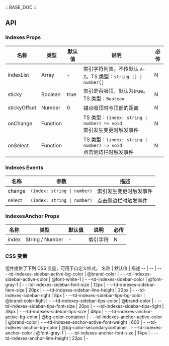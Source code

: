 :: BASE_DOC ::

## API
### Indexes Props

名称 | 类型 | 默认值 | 说明 | 必传
-- | -- | -- | -- | --
indexList | Array | - | 索引字符列表。不传默认 `A-Z`。TS 类型：`string [] \| number[]` | N
sticky | Boolean | true | 索引是否吸顶，默认为true。TS 类型：`Boolean` | N
stickyOffset | Number | 0 | 锚点吸顶时与顶部的距离	 | N
onChange | Function |  | TS 类型：`(index: string \| number) => void`<br/>索引发生变更时触发事件 | N
onSelect | Function |  | TS 类型：`(index: string \| number) => void`<br/>点击侧边栏时触发事件 | N

### Indexes Events

名称 | 参数 | 描述
-- | -- | --
change | `(index: string \| number)` | 索引发生变更时触发事件
select | `(index: string \| number)` | 点击侧边栏时触发事件

### IndexesAnchor Props

名称 | 类型 | 默认值 | 说明 | 必传
-- | -- | -- | -- | --
index | String / Number | - | 索引字符 | N


### CSS 变量
组件提供了下列 CSS 变量，可用于自定义样式。
名称 | 默认值 | 描述 
-- | -- | --
--td-indexes-sidebar-active-bg-color | @brand-color | - 
--td-indexes-sidebar-active-color | @font-white-1 | - 
--td-indexes-sidebar-color | @font-gray-1 | - 
--td-indexes-sidebar-font-size | 12px | - 
--td-indexes-sidebar-item-size | 20px | - 
--td-indexes-sidebar-line-height | 20px | - 
--td-indexes-sidebar-right | 8px | - 
--td-indexes-sidebar-tips-bg-color | @brand-color-light | - 
--td-indexes-sidebar-tips-color | @brand-color | - 
--td-indexes-sidebar-tips-font-size | 20px | - 
--td-indexes-sidebar-tips-right | 38px | - 
--td-indexes-sidebar-tips-size | 48px | - 
--td-indexes-anchor-active-bg-color | @bg-color-container | - 
--td-indexes-anchor-active-color | @brand-color | - 
--td-indexes-anchor-active-font-weight | 600 | - 
--td-indexes-anchor-bg-color | @bg-color-secondarycontainer | - 
--td-indexes-anchor-color | @font-gray-1 | - 
--td-indexes-anchor-font-size | 14px | - 
--td-indexes-anchor-line-height | 22px | - 

